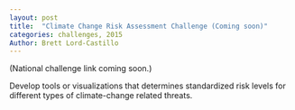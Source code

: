 ```yaml
---
layout: post
title:  "Climate Change Risk Assessment Challenge (Coming soon)"
categories: challenges, 2015
Author: Brett Lord-Castillo
---
```

(National challenge link coming soon.)  

Develop tools or visualizations that determines standardized risk levels for different types of climate-change related threats.
